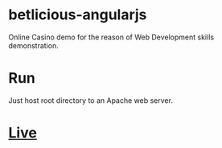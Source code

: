 # betlicious-angularjs
Online Casino demo for the reason of Web Development skills demonstration.

# Run
Just host root directory to an Apache web server.

# [Live](http://ktsalikidis.000webhostapp.com/betlicious/)
